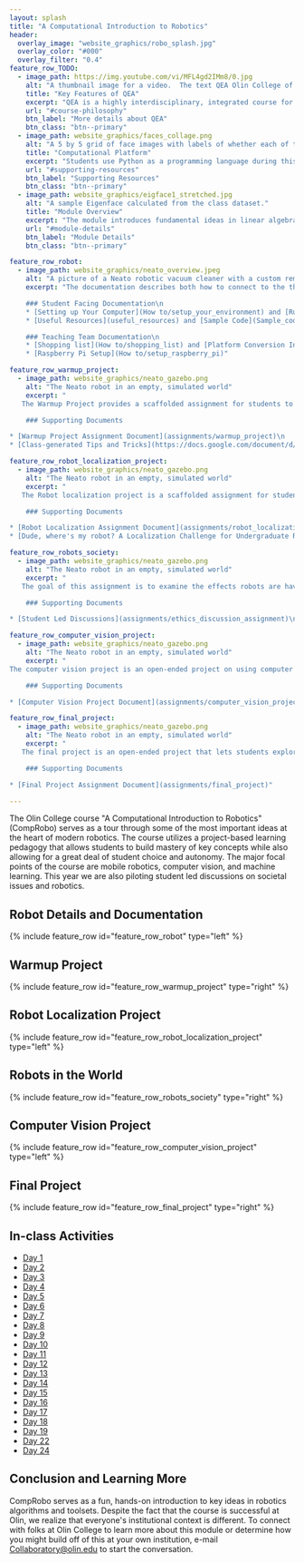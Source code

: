 ```yaml
---
layout: splash
title: "A Computational Introduction to Robotics"
header:
  overlay_image: "website_graphics/robo_splash.jpg"
  overlay_color: "#000"
  overlay_filter: "0.4"
feature_row_TODO:
  - image_path: https://img.youtube.com/vi/MFL4gd2IMm8/0.jpg
    alt: "A thumbnail image for a video.  The text QEA Olin College of Engineering appears on a textured blue background"
    title: "Key Features of QEA"
    excerpt: "QEA is a highly interdisciplinary, integrated course for teaching technical content."
    url: "#course-philosophy"
    btn_label: "More details about QEA"
    btn_class: "btn--primary"
  - image_path: website_graphics/faces_collage.png
    alt: "A 5 by 5 grid of face images with labels of whether each of them are smiling."
    title: "Computational Platform"
    excerpt: "Students use Python as a programming language during this module.  Use the button below to see sample code and other materials."
    url: "#supporting-resources"
    btn_label: "Supporting Resources"
    btn_class: "btn--primary"
  - image_path: website_graphics/eigface1_stretched.jpg
    alt: "A sample Eigenface calculated from the class dataset."
    title: "Module Overview"
    excerpt: "The module introduces fundamental ideas in linear algebra through a deep dive into creating a facial recognition system."
    url: "#module-details"
    btn_label: "Module Details"
    btn_class: "btn--primary"

feature_row_robot:
  - image_path: website_graphics/neato_overview.jpeg
    alt: "A picture of a Neato robotic vacuum cleaner with a custom remote control interface based on Raspberry Pi"
    excerpt: "The documentation describes both how to connect to the the physical robot or a simulator and how to build your own customized Neato.

    ### Student Facing Documentation\n
    * [Setting up Your Computer](How to/setup_your_environment) and [Running the Neato Simulator](How to/run_the_neato_simulator)\n
    * [Useful Resources](useful_resources) and [Sample Code](Sample_code/sample_code)\n

    ### Teaching Team Documentation\n
    * [Shopping list](How to/shopping_list) and [Platform Conversion Instructions](How to/Platform Conversion Instructions.pdf)\n
    * [Raspberry Pi Setup](How to/setup_raspberry_pi)"

feature_row_warmup_project:
  - image_path: website_graphics/neato_gazebo.png
    alt: "The Neato robot in an empty, simulated world"
    excerpt: "
   The Warmup Project provides a scaffolded assignment for students to get up to speed with important concepts in ROS through implementing compelling behaviors on a robot.  The project emphasizes the establishment of good practices such as debugging techniques and visualization.

    ### Supporting Documents

* [Warmup Project Assignment Document](assignments/warmup_project)\n
* [Class-generated Tips and Tricks](https://docs.google.com/document/d/1qKx8a1RNRpeyYIiZdDyUJzNqXsaaCSz8rG0UKaqvYIo/edit?usp=sharing)\n"

feature_row_robot_localization_project:
  - image_path: website_graphics/neato_gazebo.png
    alt: "The Neato robot in an empty, simulated world"
    excerpt: "
   The Robot localization project is a scaffolded assignment for students to learn about the particle filter algorithm.  Along the way the will learn some basics of Bayesian inference and some new ROS tools and workflows.

    ### Supporting Documents

* [Robot Localization Assignment Document](assignments/robot_localization)\n
* [Dude, where's my robot? A Localization Challenge for Undergraduate Robotics](https://dl.acm.org/doi/abs/10.5555/3297863.3297895)\n"

feature_row_robots_society:
  - image_path: website_graphics/neato_gazebo.png
    alt: "The Neato robot in an empty, simulated world"
    excerpt: "
   The goal of this assignment is to examine the effects robots are having on our world and what we can do to make that effect positive. (TODO: Better image)

    ### Supporting Documents

* [Student Led Discussions](assignments/ethics_discussion_assignment)\n"

feature_row_computer_vision_project:
  - image_path: website_graphics/neato_gazebo.png
    alt: "The Neato robot in an empty, simulated world"
    excerpt: "
The computer vision project is an open-ended project on using computer vision in the context of robotics.

    ### Supporting Documents

* [Computer Vision Project Document](assignments/computer_vision_project)\n"

feature_row_final_project:
  - image_path: website_graphics/neato_gazebo.png
    alt: "The Neato robot in an empty, simulated world"
    excerpt: "
   The final project is an open-ended project that lets students explore a robotics topic and algorithms in depth.

    ### Supporting Documents

* [Final Project Assignment Document](assignments/final_project)"

---
```


The Olin College course "A Computational Introduction to Robotics" (CompRobo) serves as a tour through some of the most important ideas at the heart of modern robotics.  The course utilizes a project-based learning pedagogy that allows students to build mastery of key concepts while also allowing for a great deal of student choice and autonomy.  The major focal points of the course are mobile robotics, computer vision, and machine learning. This year we are also piloting student led discussions on societal issues and robotics. 

<!-- {% include feature_row %}-->

## <a name="robot-details"/> Robot Details and Documentation

{% include feature_row id="feature_row_robot" type="left" %}

## <a name="module-details"/> Warmup Project

{% include feature_row id="feature_row_warmup_project" type="right" %}

## <a name="module-details"/> Robot Localization Project

{% include feature_row id="feature_row_robot_localization_project" type="left" %}

## <a name="module-details"/> Robots in the World

{% include feature_row id="feature_row_robots_society" type="right" %}

## <a name="module-details"/> Computer Vision Project

{% include feature_row id="feature_row_computer_vision_project" type="left" %}

## <a name="module-details"/> Final Project

{% include feature_row id="feature_row_final_project" type="right" %}

## In-class Activities

* [Day 1](in-class/day01)
* [Day 2](in-class/day02)
* [Day 3](in-class/day03)
* [Day 4](in-class/day04)
* [Day 5](in-class/day05)
* [Day 6](in-class/day06)
* [Day 7](in-class/day07)
* [Day 8](in-class/day08)
* [Day 9](in-class/day09)
* [Day 10](in-class/day10)
* [Day 11](in-class/day11)
* [Day 12](in-class/day12)
* [Day 13](in-class/day13)
* [Day 14](in-class/day14)
* [Day 15](in-class/day15)
* [Day 16](in-class/day16)
* [Day 17](in-class/day17)
* [Day 18](in-class/day18)
* [Day 19](in-class/day19)
* [Day 22](in-class/day22)
* [Day 24](in-class/day24)

## Conclusion and Learning More


CompRobo serves as a fun, hands-on introduction to key ideas in robotics algorithms and toolsets.  Despite the fact that the course is successful at Olin, we realize that everyone's institutional context is different. To connect with folks at Olin College to learn more about this module or determine how you might build off of this at your own institution, e-mail <a href="mailto:Collaboratory@olin.edu">Collaboratory@olin.edu</a> to start the conversation.
